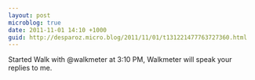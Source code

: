 ```yaml
---
layout: post
microblog: true
date: 2011-11-01 14:10 +1000
guid: http://desparoz.micro.blog/2011/11/01/t131221477763727360.html
---
```

Started Walk with @walkmeter at 3:10 PM, Walkmeter will speak your replies to me.
